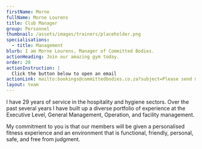 ```yaml
---
firstName: Morne
fullName: Morne Lourens
title: Club Manager
group: Personnel
thumbnail: /assets/images/trainers/placeholder.png
specialisations:
  - title: Management
blurb: I am Morne Lourens, Manager of Committed Bodies.
actionHeading: Join our amazing gym today.
order: 20
actionInstruction: |
  Click the button below to open an email
actionLink: mailto:bookings@committedbodies.co.za?subject=Please send me more information
layout: team
---
```


I﻿ have 29 years of service in the hospitality and hygiene sectors. Over the past several years I have built up a diverse portfolio of experience at the Executive Level, General Management, Operation, and facility management. 

My commitment to you is that our members will be given a personalised fitness experience and an environment that is functional, friendly, personal, safe, and free from judgment.